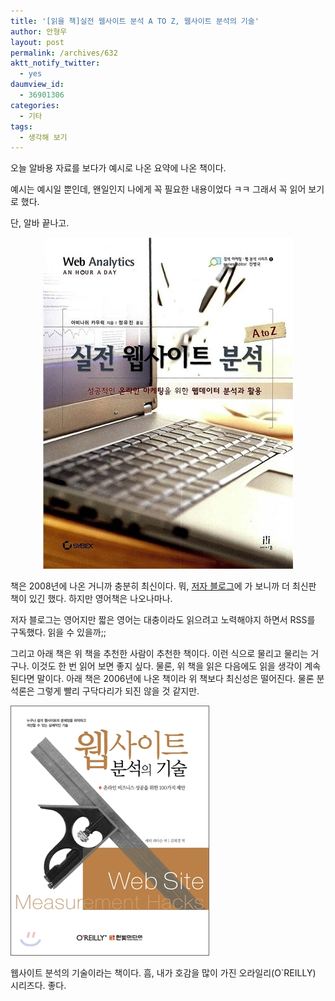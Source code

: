 ```yaml
---
title: '[읽을 책]실전 웹사이트 분석 A TO Z, 웹사이트 분석의 기술'
author: 안형우
layout: post
permalink: /archives/632
aktt_notify_twitter:
  - yes
daumview_id:
  - 36901306
categories:
  - 기타
tags:
  - 생각해 보기
---
```

오늘 알바용 자료를 보다가 예시로 나온 요약에 나온 책이다.

예시는 예시일 뿐인데, 왠일인지 나에게 꼭 필요한 내용이었다 ㅋㅋ 그래서 꼭 읽어 보기로 했다.

단, 알바 끝나고.

<p style="text-align: center;">
  <img class="aligncenter" src="/uploads/legacy/book-%EC%8B%A4%EC%A0%84-%EC%9B%B9%EC%82%AC%EC%9D%B4%ED%8A%B8-%EB%B6%84%EC%84%9D-A-to-Z.jpg" alt="실전 웹사이트 분석 표지" width="400" height="530" />
</p>

책은 2008년에 나온 거니까 충분히 최신이다. 뭐, <a href="http://www.kaushik.net/avinash/" target="_blank">저자 블로그</a>에 가 보니까 더 최신판 책이 있긴 했다. 하지만 영어책은 나오나마나.

저자 블로그는 영어지만 짧은 영어는 대충이라도 읽으려고 노력해야지 하면서 RSS를 구독했다. 읽을 수 있을까;;

그리고 아래 책은 위 책을 추천한 사람이 추천한 책이다. 이런 식으로 물리고 물리는 거구나. 이것도 한 번 읽어 보면 좋지 싶다. 물론, 위 책을 읽은 다음에도 읽을 생각이 계속된다면 말이다. 아래 책은 2006년에 나온 책이라 위 책보다 최신성은 떨어진다. 물론 분석론은 그렇게 빨리 구닥다리가 되진 않을 것 같지만.

<img class="aligncenter" src="/uploads/legacy/book-%EC%9B%B9%EC%82%AC%EC%9D%B4%ED%8A%B8-%EB%B6%84%EC%84%9D%EC%9D%98-%EA%B8%B0%EC%88%A0.jpg" alt="웹사이트 분석의 기술" width="318" height="400" />

웹사이트 분석의 기술이라는 책이다. 흠, 내가 호감을 많이 가진 오라일리(O\`REILLY) 시리즈다. 좋다.